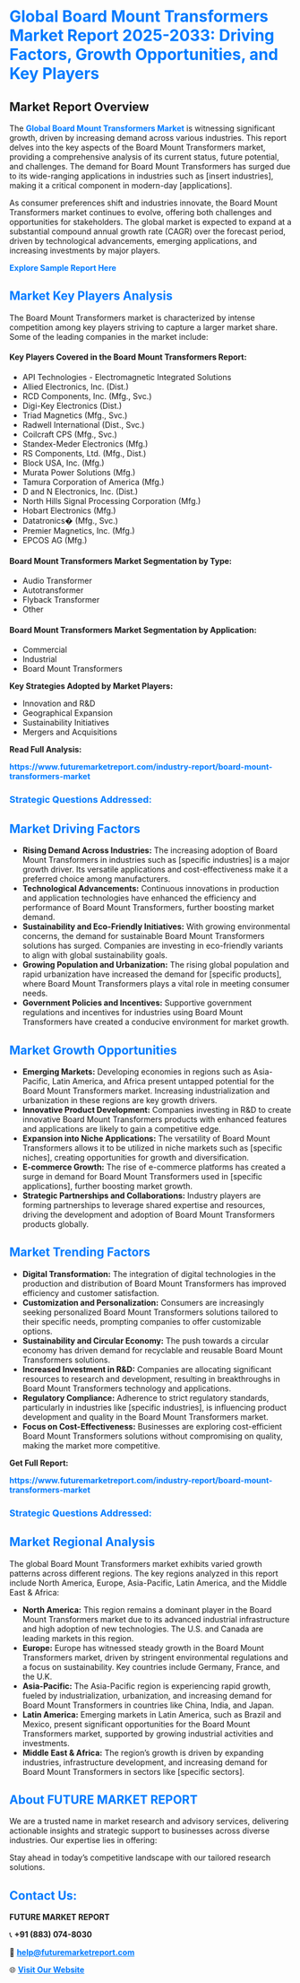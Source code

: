 <h1 style="color: #007BFF;">Global Board Mount Transformers Market Report 2025-2033: Driving Factors, Growth Opportunities, and Key Players</h1>

<section id="overview">
<h2>Market Report Overview</h2>
<p>The <a href="https://www.futuremarketreport.com/industry-report/board-mount-transformers-market" style="color: #007BFF; text-decoration: none;"><strong>Global Board Mount Transformers Market</strong></a> is witnessing significant growth, driven by increasing demand across various industries. This report delves into the key aspects of the Board Mount Transformers market, providing a comprehensive analysis of its current status, future potential, and challenges. The demand for Board Mount Transformers has surged due to its wide-ranging applications in industries such as [insert industries], making it a critical component in modern-day [applications].</p>
<p>As consumer preferences shift and industries innovate, the Board Mount Transformers market continues to evolve, offering both challenges and opportunities for stakeholders. The global market is expected to expand at a substantial compound annual growth rate (CAGR) over the forecast period, driven by technological advancements, emerging applications, and increasing investments by major players.</p>
</section>

<section id="overview">
<p><a href="https://www.futuremarketreport.com/request-sample/reportId=128217" style="color: #007BFF; text-decoration: none;"><strong>Explore Sample Report Here</strong></a></p>
</section>

<section id="key-players">
<h2 style="color: #007BFF;">Market Key Players Analysis</h2>
<p>The Board Mount Transformers market is characterized by intense competition among key players striving to capture a larger market share. Some of the leading companies in the market include:</p>
<h4>Key Players Covered in the Board Mount Transformers Report:</h4>
<ul><li>API Technologies - Electromagnetic Integrated Solutions</li><li>Allied Electronics, Inc. (Dist.)</li><li>RCD Components, Inc. (Mfg., Svc.)</li><li>Digi-Key Electronics (Dist.)</li><li>Triad Magnetics (Mfg., Svc.)</li><li>Radwell International (Dist., Svc.)</li><li>Coilcraft CPS (Mfg., Svc.)</li><li>Standex-Meder Electronics (Mfg.)</li><li>RS Components, Ltd. (Mfg., Dist.)</li><li>Block USA, Inc. (Mfg.)</li><li>Murata Power Solutions (Mfg.)</li><li>Tamura Corporation of America (Mfg.)</li><li>D and N Electronics, Inc. (Dist.)</li><li>North Hills Signal Processing Corporation (Mfg.)</li><li>Hobart Electronics (Mfg.)</li><li>Datatronics� (Mfg., Svc.)</li><li>Premier Magnetics, Inc. (Mfg.)</li><li>EPCOS AG (Mfg.)</li></ul>
<h4>Board Mount Transformers Market Segmentation by Type:</h4>
<ul><li>Audio Transformer</li><li>Autotransformer</li><li>Flyback Transformer</li><li>Other</li></ul>

<h4>Board Mount Transformers Market Segmentation by Application:</h4>
<ul><li>Commercial</li><li>Industrial</li><li>Board Mount Transformers</li></ul>
<p><strong>Key Strategies Adopted by Market Players:</strong></p>
<ul>
<li>Innovation and R&D</li>
<li>Geographical Expansion</li>
<li>Sustainability Initiatives</li>
<li>Mergers and Acquisitions</li>
</ul>
</section>

<section>
<p><strong>Read Full Analysis: </strong></p><a href="https://www.futuremarketreport.com/industry-report/board-mount-transformers-market" style="color: #007BFF; text-decoration: none;"><strong>https://www.futuremarketreport.com/industry-report/board-mount-transformers-market</strong></a>
<h3 style="color: #007BFF;">Strategic Questions Addressed:</h3>
</section>

<section id="driving-factors">
<h2 style="color: #007BFF;">Market Driving Factors</h2>
<ul>
<li><strong>Rising Demand Across Industries:</strong> The increasing adoption of Board Mount Transformers in industries such as [specific industries] is a major growth driver. Its versatile applications and cost-effectiveness make it a preferred choice among manufacturers.</li>
<li><strong>Technological Advancements:</strong> Continuous innovations in production and application technologies have enhanced the efficiency and performance of Board Mount Transformers, further boosting market demand.</li>
<li><strong>Sustainability and Eco-Friendly Initiatives:</strong> With growing environmental concerns, the demand for sustainable Board Mount Transformers solutions has surged. Companies are investing in eco-friendly variants to align with global sustainability goals.</li>
<li><strong>Growing Population and Urbanization:</strong> The rising global population and rapid urbanization have increased the demand for [specific products], where Board Mount Transformers plays a vital role in meeting consumer needs.</li>
<li><strong>Government Policies and Incentives:</strong> Supportive government regulations and incentives for industries using Board Mount Transformers have created a conducive environment for market growth.</li>
</ul>
</section>

<section id="growth-opportunities">
<h2 style="color: #007BFF;">Market Growth Opportunities</h2>
<ul>
<li><strong>Emerging Markets:</strong> Developing economies in regions such as Asia-Pacific, Latin America, and Africa present untapped potential for the Board Mount Transformers market. Increasing industrialization and urbanization in these regions are key growth drivers.</li>
<li><strong>Innovative Product Development:</strong> Companies investing in R&D to create innovative Board Mount Transformers products with enhanced features and applications are likely to gain a competitive edge.</li>
<li><strong>Expansion into Niche Applications:</strong> The versatility of Board Mount Transformers allows it to be utilized in niche markets such as [specific niches], creating opportunities for growth and diversification.</li>
<li><strong>E-commerce Growth:</strong> The rise of e-commerce platforms has created a surge in demand for Board Mount Transformers used in [specific applications], further boosting market growth.</li>
<li><strong>Strategic Partnerships and Collaborations:</strong> Industry players are forming partnerships to leverage shared expertise and resources, driving the development and adoption of Board Mount Transformers products globally.</li>
</ul>
</section>

<section id="trending-factors">
<h2 style="color: #007BFF;">Market Trending Factors</h2>
<ul>
<li><strong>Digital Transformation:</strong> The integration of digital technologies in the production and distribution of Board Mount Transformers has improved efficiency and customer satisfaction.</li>
<li><strong>Customization and Personalization:</strong> Consumers are increasingly seeking personalized Board Mount Transformers solutions tailored to their specific needs, prompting companies to offer customizable options.</li>
<li><strong>Sustainability and Circular Economy:</strong> The push towards a circular economy has driven demand for recyclable and reusable Board Mount Transformers solutions.</li>
<li><strong>Increased Investment in R&D:</strong> Companies are allocating significant resources to research and development, resulting in breakthroughs in Board Mount Transformers technology and applications.</li>
<li><strong>Regulatory Compliance:</strong> Adherence to strict regulatory standards, particularly in industries like [specific industries], is influencing product development and quality in the Board Mount Transformers market.</li>
<li><strong>Focus on Cost-Effectiveness:</strong> Businesses are exploring cost-efficient Board Mount Transformers solutions without compromising on quality, making the market more competitive.</li>
</ul>
</section>

<section>
<p><strong>Get Full Report: </strong></p><a href="https://www.futuremarketreport.com/industry-report/board-mount-transformers-market" style="color: #007BFF; text-decoration: none;"><strong>https://www.futuremarketreport.com/industry-report/board-mount-transformers-market</strong></a>
<h3 style="color: #007BFF;">Strategic Questions Addressed:</h3>
</section>


<section id="regional-analysis">
<h2 style="color: #007BFF;">Market Regional Analysis</h2>
<p>The global Board Mount Transformers market exhibits varied growth patterns across different regions. The key regions analyzed in this report include North America, Europe, Asia-Pacific, Latin America, and the Middle East & Africa:</p>
<ul>
<li><strong>North America:</strong> This region remains a dominant player in the Board Mount Transformers market due to its advanced industrial infrastructure and high adoption of new technologies. The U.S. and Canada are leading markets in this region.</li>
<li><strong>Europe:</strong> Europe has witnessed steady growth in the Board Mount Transformers market, driven by stringent environmental regulations and a focus on sustainability. Key countries include Germany, France, and the U.K.</li>
<li><strong>Asia-Pacific:</strong> The Asia-Pacific region is experiencing rapid growth, fueled by industrialization, urbanization, and increasing demand for Board Mount Transformers in countries like China, India, and Japan.</li>
<li><strong>Latin America:</strong> Emerging markets in Latin America, such as Brazil and Mexico, present significant opportunities for the Board Mount Transformers market, supported by growing industrial activities and investments.</li>
<li><strong>Middle East & Africa:</strong> The region’s growth is driven by expanding industries, infrastructure development, and increasing demand for Board Mount Transformers in sectors like [specific sectors].</li>
</ul>
</section>

<footer>
<h2 style="color: #007BFF;">About FUTURE MARKET REPORT</h2>
<p>We are a trusted name in market research and advisory services, delivering actionable insights and strategic support to businesses across diverse industries. Our expertise lies in offering:</p>

<p>Stay ahead in today’s competitive landscape with our tailored research solutions.</p>

<h2 style="color: #007BFF;">Contact Us:</h2>
<p><strong>FUTURE MARKET REPORT</strong></p>
<p>📞 <strong>+91 (883) 074-8030</strong></p>
<p>📧 <strong><a href="mailto:help@futuremarketreport.com" style="color: #007BFF;">help@futuremarketreport.com</a></strong></p>
<p>🌐 <strong><a href="https://www.futuremarketreport.com/" style="color: #007BFF;">Visit Our Website</a></strong></p>
</footer>